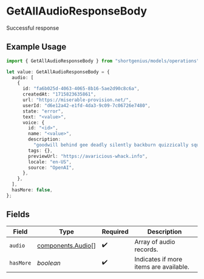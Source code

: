# GetAllAudioResponseBody

Successful response

## Example Usage

```typescript
import { GetAllAudioResponseBody } from "shortgenius/models/operations";

let value: GetAllAudioResponseBody = {
  audio: [
    {
      id: "fa6b025d-4063-4065-8b16-5ae2d90c8c6a",
      createdAt: "1715823635861",
      url: "https://miserable-provision.net/",
      userId: "d6e12a42-e1fd-4da3-9c09-7c06726e7480",
      state: "error",
      text: "<value>",
      voice: {
        id: "<id>",
        name: "<value>",
        description:
          "goodwill behind gee deadly silently backburn quizzically squeaky",
        tags: {},
        previewUrl: "https://avaricious-whack.info",
        locale: "en-US",
        source: "OpenAI",
      },
    },
  ],
  hasMore: false,
};
```

## Fields

| Field                                                  | Type                                                   | Required                                               | Description                                            |
| ------------------------------------------------------ | ------------------------------------------------------ | ------------------------------------------------------ | ------------------------------------------------------ |
| `audio`                                                | [components.Audio](../../models/components/audio.md)[] | :heavy_check_mark:                                     | Array of audio records.                                |
| `hasMore`                                              | *boolean*                                              | :heavy_check_mark:                                     | Indicates if more items are available.                 |